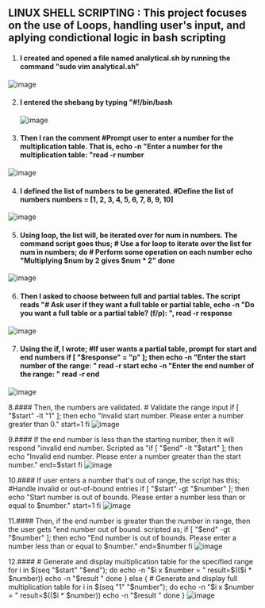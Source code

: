 ## LINUX SHELL SCRIPTING : This project focuses on the use of Loops, handling user's input, and aplying condictional logic in bash scripting



1. #### I created and opened a file named analytical.sh by running the command "sudo vim analytical.sh"
![image](https://github.com/richardolat/PROJECTS-DAREY.IO/assets/134428528/9965aa14-b156-42c2-8d5e-e760bd96bc2d)









2. #### I entered the shebang by typing "#!/bin/bash
   ![image](https://github.com/richardolat/PROJECTS-DAREY.IO/assets/134428528/3af06cc0-8596-4e11-ab79-4f7905405157)







3. #### Then I ran the comment  #Prompt user to enter a number for the multiplication table. That is, echo -n "Enter a number for the multiplication table: "read -r number
![image](https://github.com/richardolat/PROJECTS-DAREY.IO/assets/134428528/850357d0-9151-4f35-9851-394d23162be4)









4. #### I defined the list of numbers to be generated. #Define the list of numbers numbers = [1, 2, 3, 4, 5, 6, 7, 8, 9, 10] 
![image](https://github.com/richardolat/PROJECTS-DAREY.IO/assets/134428528/ad6d0deb-b962-4b33-b88a-5820736775b9)








5. #### Using loop, the list will, be iterated over for num in numbers. The command script goes thus;  # Use a for loop to iterate over the list for num in numbers; do  # Perform some operation on each number echo "Multiplying $num by 2 gives $num * 2" done
![image](https://github.com/richardolat/PROJECTS-DAREY.IO/assets/134428528/db5c8a14-7fda-49b5-959d-b12942dfa99b)









6. #### Then I asked to choose between full and partial tables. The script reads "# Ask user if they want a full table or partial table,  echo -n "Do you want a full table or a partial table? (f/p): ", read -r response
 ![image](https://github.com/richardolat/PROJECTS-DAREY.IO/assets/134428528/30197702-1af8-44f4-9ff3-915719e6fcd2)







7. #### Using the if, I wrote;  #If user wants a partial table, prompt for start and end numbers if [ "$response" = "p" ]; then echo -n "Enter the start number of the range: " read -r start echo -n "Enter the end number of the range: " read -r end
![image](https://github.com/richardolat/PROJECTS-DAREY.IO/assets/134428528/3b6e3c6c-e10b-4116-89cc-56347f1f6c4f)









8.#### Then, the numbers are validated. # Validate the range input if [ "$start" -lt "1" ]; then echo "Invalid start number. Please enter a number greater than 0." start=1 fi 
![image](https://github.com/richardolat/PROJECTS-DAREY.IO/assets/134428528/163f18df-745e-49d6-88c3-6eae4d448fc9)











9.#### If the end number is less than the starting number, then it will respond "invalid end number. Scripted as "if [ "$end" -lt "$start" ]; then echo "Invalid end number. Please enter a number greater than the start number." end=$start fi
![image](https://github.com/richardolat/PROJECTS-DAREY.IO/assets/134428528/3db45353-5dff-4dd0-ac10-81f202d16d19)












10.#### If user enters a number that's out of range, the script has this; #Handle invalid or out-of-bound entries if [ "$start" -gt "$number" ]; then echo "Start number is out of bounds. Please enter a number less than or equal to $number." start=1 fi
![image](https://github.com/richardolat/PROJECTS-DAREY.IO/assets/134428528/1c79efdf-9953-44cb-9612-13a62f19341b)








11.#### Then, if the end number is greater than the number in range, then the user gets "end number out of bound. scripted as; if [ "$end" -gt "$number" ]; then echo "End number is out of bounds. Please enter a number less than or equal to $number." end=$number fi
 ![image](https://github.com/richardolat/PROJECTS-DAREY.IO/assets/134428528/0ae8fe94-0c9a-4ff6-bab1-99acfdaa8000)













12.####   # Generate and display multiplication table for the specified range  for i in $(seq "$start" "$end"); do echo -n "$i x $number = " result=$(($i * $number)) echo -n "$result " done } else {  # Generate and display full multiplication table for i in $(seq "1" "$number"); do echo -n "$i x $number = "
result=$(($i * $number)) echo -n "$result " done }
![image](https://github.com/richardolat/PROJECTS-DAREY.IO/assets/134428528/bccd2073-c28f-4281-b90b-4f580011072b)



































































































